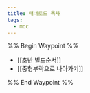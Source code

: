 ```yaml
---
title: 매너로드 목차
tags:
  - moc
---
```

%% Begin Waypoint %%
- [[초반 빌드순서]]
- [[중형부락으로 나아가기]]

%% End Waypoint %%